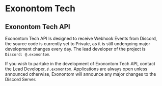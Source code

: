 # Exonontom Tech
## Exonontom Tech API
Exonontom Tech API Is designed to receive Webhook Events from Discord, the source code is currently set to Private, as it is still undergoing major development changes every day.
The lead developer of the project is `Discord: @.exonontom`.

If you wish to partake in the development of Exonontom Tech API, contact the Lead Developer, `@.exonontom`.
Applications are always open unless announced otherwise, Exonontom will announce any major changes to the Discord Server.
